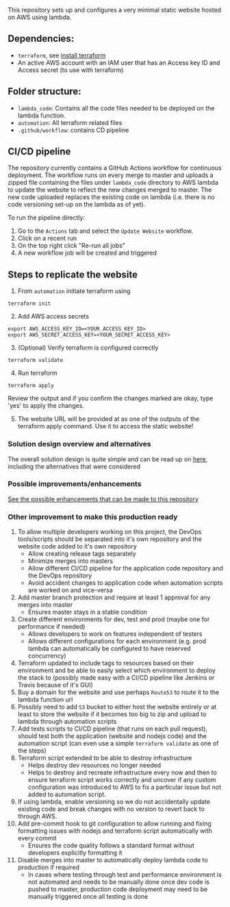 This repository sets up and configures a very minimal static website hosted on AWS using lambda.

## Dependencies:
- `terraform`, see [install terraform](https://learn.hashicorp.com/tutorials/terraform/install-cli)
- An active AWS account with an IAM user that has an Access key ID and Access secret (to use with terraform)

## Folder structure:
- `lambda_code`: Contains all the code files needed to be deployed on the lambda function.
- `automation`: All terraform related files
- `.github/workflow`: contains CD pipeline

## CI/CD pipeline
The repository currently contains a GitHub Actions workflow for continuous deployment. The workflow runs on every merge to master and uploads a zipped file containing the files under `lambda_code` directory to AWS lambda to update the website to reflect the new changes merged to master. The new code uploaded replaces the existing code on lambda (i.e. there is no code versioning set-up on the lambda as of yet).

To run the pipeline directly:
1. Go to the `Actions` tab and select the `Update Website` workflow.
2. Click on a recent run
3. On the top right click "Re-run all jobs"
4. A new workflow job will be created and triggered

## Steps to replicate the website
1. From `automation` initiate terraform using
```
terraform init
```

2. Add AWS access secrets
```
export AWS_ACCESS_KEY_ID=<YOUR_ACCESS_KEY_ID>
export AWS_SECRET_ACCESS_KEY=<YOUR_SECRET_ACCESS_KEY>
```
3. (Optional) Verify terraform is configured correctly
```
terraform validate
```
4. Run terraform
```
terraform apply
```
Review the output and if you confirm the changes marked are okay, type 'yes' to apply the changes.

5. The website URL will be provided at as one of the outputs of the terraform apply command. Use it to access the static website!

### Solution design overview and alternatives
The overall solution design is quite simple and can be read up on [here](solution_design.md), including the alternatives that were considered

### Possible improvements/enhancements
[See the possible enhancements that can be made to this repository](possible_enhancements.md)


### Other improvement to make this production ready
1. To allow multiple developers working on this project, the DevOps tools/scripts should be separated into it's own repository and the website code added to it's own repository
    - Allow creating release tags separately
    - Minimize merges into masters
    - Allow different CI/CD pipeline for the application code repository and the DevOps repository
    - Avoid accident changes to application code when automation scripts are worked on and vice-versa
2. Add master branch protection and require at least 1 approval for any merges into master 
    - Ensures master stays in a stable condition
3. Create different environments for dev, test and prod (maybe one for performance if needed)
    - Allows developers to work on features independent of testers
    - Allows different configurations for each environment (e.g. prod lambda can automatically be configured to have reserved concurrency)
4. Terraform updated to include tags to resources based on their environment and be able to easily select which environment to deploy the stack to (possibly made easy with a CI/CD pipeline like Jenkins or Travis because of it's GUI)
5. Buy a domain for the website and use perhaps `Route53` to route it to the lambda function url
6. Possibly need to add `S3` bucket to either host the website entirely or at least to store the website if it becomes too big to zip and upload to lambda through automation scripts
7. Add tests scripts to CI/CD pipeline (that runs on each pull request), should test both the application (website and nodejs code) and the automation script (can even use a simple `terraform validate` as one of the steps)
8. Terraform script extended to be able to destroy infrastructure
    - Helps destroy dev resources no longer needed
    - Helps to destroy and recreate infrastructure every now and then to ensure terraform script works correctly and uncover if any custom configuration was introduced to AWS to fix a particular issue but not added to automation script.
9. If using lambda, enable versioning so we do not accidentally update existing code and break changes with no version to revert back to through AWS.
10. Add pre-commit hook to git configuration to allow running and fixing formatting issues with nodejs and terraform script automatically with every commit
    - Ensures the code quality follows a standard format without developers explicitly formatting it
11. Disable merges into master to automatically deploy lambda code to production if required
    - In cases where testing through test and performance environment is not automated and needs to be manually done once dev code is pushed to master, production code deployment may need to be manually triggered once all testing is done